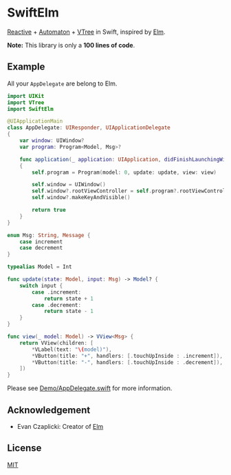 # SwiftElm

[Reactive](https://github.com/ReactiveCocoa/ReactiveSwift) + [Automaton](https://github.com/inamiy/ReactiveAutomaton) + [VTree](https://github.com/inamiy/VTree) in Swift, inspired by [Elm](http://elm-lang.org).

**Note:** This library is only a **100 lines of code**.

## Example

All your `AppDelegate` are belong to Elm.

```swift
import UIKit
import VTree
import SwiftElm

@UIApplicationMain
class AppDelegate: UIResponder, UIApplicationDelegate
{
    var window: UIWindow?
    var program: Program<Model, Msg>?

    func application(_ application: UIApplication, didFinishLaunchingWithOptions launchOptions: [UIApplicationLaunchOptionsKey: Any]?) -> Bool
    {
        self.program = Program(model: 0, update: update, view: view)

        self.window = UIWindow()
        self.window?.rootViewController = self.program?.rootViewController
        self.window?.makeKeyAndVisible()

        return true
    }
}

enum Msg: String, Message {
    case increment
    case decrement
}

typealias Model = Int

func update(state: Model, input: Msg) -> Model? {
    switch input {
        case .increment:
            return state + 1
        case .decrement:
            return state - 1
    }
}

func view(_ model: Model) -> VView<Msg> {
    return VView(children: [
        *VLabel(text: "\(model)"),
        *VButton(title: "+", handlers: [.touchUpInside : .increment]),
        *VButton(title: "-", handlers: [.touchUpInside : .decrement]),
    ])
}
```

Please see [Demo/AppDelegate.swift](Demo/AppDelegate.swift) for more information.

## Acknowledgement

- Evan Czaplicki: Creator of [Elm](http://elm-lang.org/)

## License

[MIT](LICENSE)

